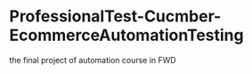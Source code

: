 # ProfessionalTest-Cucmber-EcommerceAutomationTesting
the final project of automation course in FWD
